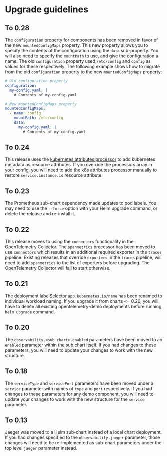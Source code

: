 # Upgrade guidelines

## To 0.28

The `configuration` property for components has been removed in favor of the new `mountedConfigMaps` property.
This new property allows you to specify the contents of the configuration using the `data` sub-property. You will also
need to specify the `mountPath` to use, and give the configuration a name. The old `configuration` property used
`/etc/config` and `config` as values for these respectively. The following example shows how to migrate from the old
`configuration` property to the new `mountedConfigMaps` property:

```yaml
# Old configuration property
configuration:
  my-config.yaml: |
    # Contents of my-config.yaml

# New mountedConfigMaps property
mountedConfigMaps:
  - name: config
    mountPath: /etc/config
    data:
      my-config.yaml: |
        # Contents of my-config.yaml
```

## To 0.24

This release uses the [kubernetes attributes processor](https://github.com/open-telemetry/opentelemetry-collector-contrib/tree/main/processor/k8sattributesprocessor)
to add kubernetes metadata as resource attributes. If you override the processors array in your config, you will
need to add the k8s attributes processor manually to restore `service.instance.id`
resource attribute.

## To 0.23

The Prometheus sub-chart dependency made updates to pod labels. You may need to
use the `--force` option with your Helm upgrade command, or delete the release
and re-install it.

## To 0.22

This release moves to using the `connectors` functionality in the OpenTelemetry
Collector. The `spanmetrics` processor has been moved to use `connectors`
which results in an additional required exporter in the `traces` pipeline.
Existing releases that override `exporters` in the `traces` pipeline, will
need to add `spanmetrics` to the list of exporters before upgrading. The
OpenTelemetry Collector will fail to start otherwise.

## To 0.21

The deployment labelSelector `app.kubernetes.io/name` has been renamed to
individual workload naming. If you upgrade it from charts <= 0.20, you
will have to delete all existing opentelemetry-demo deployments before running
`helm upgrade` command.

## To 0.20

The `observability.<sub chart>.enabled` parameters have been moved to an
`enabled` parameter within the sub chart itself. If you had changes to these
parameters, you will need to update your changes to work with the new structure.

## To 0.18

The `serviceType` and `servicePort` parameters have been moved under a `service`
parameter with names of `type` and `port` respectively. If you had changes to
these parameters for any demo component, you will need to update your changes
to work with the new structure for the `service` parameter.

## To 0.13

Jaeger was moved to a Helm sub-chart instead of a local chart deployment. If you
had changes specified to the `observability.jaeger` parameter, those changes
will need to be re-implemented as sub-chart parameters under the top level
`jaeger` parameter instead.

